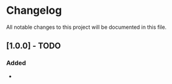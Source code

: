 # Changelog

All notable changes to this project will be documented in this file.

## [1.0.0] - TODO

### Added
- 